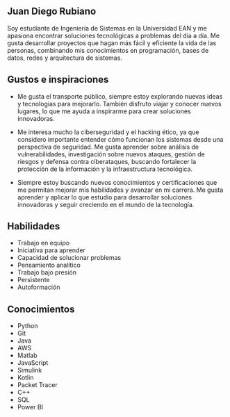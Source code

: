 ## Juan Diego Rubiano
Soy estudiante de Ingeniería de Sistemas en la Universidad EAN y me apasiona encontrar soluciones tecnológicas a problemas del día a día. Me gusta desarrollar proyectos que hagan más fácil y eficiente la vida de las personas, combinando mis conocimientos en programación, bases de datos, redes y arquitectura de sistemas.

## Gustos e inspiraciones
- Me gusta el transporte público, siempre estoy explorando nuevas ideas y tecnologías para mejorarlo. También disfruto viajar y conocer nuevos lugares, lo que me ayuda a inspirarme para crear soluciones innovadoras.

- Me interesa mucho la ciberseguridad y el hacking ético, ya que considero importante entender cómo funcionan los sistemas desde una perspectiva de seguridad. Me gusta aprender sobre análisis de vulnerabilidades, investigación sobre nuevos ataques, gestión de riesgos y defensa contra ciberataques, buscando fortalecer la protección de la información y la infraestructura tecnológica.

- Siempre estoy buscando nuevos conocimientos y certificaciones que me permitan mejorar mis habilidades y avanzar en mi carrera. Me gusta aprender y aplicar lo que estudio para desarrollar soluciones innovadoras y seguir creciendo en el mundo de la tecnología.

## Habilidades
- Trabajo en equipo
- Iniciativa para aprender
- Capacidad de solucionar problemas
- Pensamiento analítico
- Trabajo bajo presión
- Persistente
- Autoformación
## Conocimientos
- Python
- Git
- Java
- AWS
- Matlab
- JavaScript
- Simulink
- Kotlin
- Packet Tracer
- C++
- SQL
- Power BI
<!--
**JuanDiRS/JuanDiRS** is a ✨ _special_ ✨ repository because its `README.md` (this file) appears on your GitHub profile.

Here are some ideas to get you started:

- 🔭 I’m currently working on ...
- 🌱 I’m currently learning ...
- 👯 I’m looking to collaborate on ...
- 🤔 I’m looking for help with ...
- 💬 Ask me about ...
- 📫 How to reach me: ...
- 😄 Pronouns: ...
- ⚡ Fun fact: ...
-->
